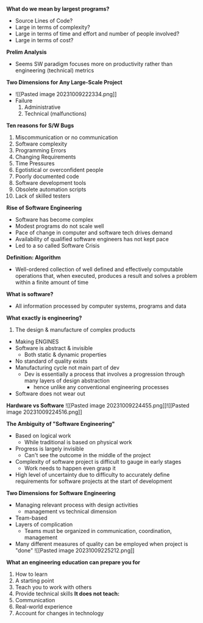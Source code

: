 **What do we mean by largest programs?**
- Source Lines of Code?
- Large in terms of complexity?
- Large in terms of time and effort and number of people involved?
- Large in terms of cost?

**Prelim Analysis**
- Seems SW paradigm focuses more on productivity rather than engineering (technical) metrics


**Two Dimensions for Any Large-Scale Project**
- ![[Pasted image 20231009222334.png]]
- Failure
	1. Administrative
	2. Technical (malfunctions)

**Ten reasons for S/W Bugs**
1. Miscommunication or no communication
2. Software complexity
3. Programming Errors
4. Changing Requirements
5. Time Pressures
6. Egotistical or overconfident people
7. Poorly documented code
8. Software development tools
9. Obsolete automation scripts
10. Lack of skilled testers


**Rise of Software Engineering**
- Software has become complex
- Modest programs do not scale well
- Pace of change in computer and software tech drives demand
- Availability of qualified software engineers has not kept pace
- Led to a so called Software Crisis

**Definition: Algorithm**
- Well-ordered collection of well defined and effectively computable operations that, when executed, produces a result and solves a problem within a finite amount of time

**What is software?**
- All information processed by computer systems, programs and data

**What exactly is engineering?**
1. The design & manufacture of complex products
- Making ENGINES
- Software is abstract & invisible 
	- Both static & dynamic properties
- No standard of quality exists
- Manufacturing cycle not main part of dev
	- Dev is essentially a process that involves a progression through many layers of design abstraction
		- hence unlike any conventional engineering processes
- Software does not wear out


**Hardware vs Software**
![[Pasted image 20231009224455.png]]![[Pasted image 20231009224516.png]]


**The Ambiguity of "Software Engineering"**
- Based on logical work
	- While traditional is based on physical work
- Progress is largely invisible
	- Can't see the outcome in the middle of the project
- Complexity of software project is difficult to gauge in early stages
	- Work needs to happen even grasp it
- High level of uncertainty due to difficulty to accurately define requirements for software projects at the start of development

**Two Dimensions for Software Engineering**
- Managing relevant process with design activities
	- management vs technical dimension
- Team-based
- Layers of complication
	- Teams must be organized in communication, coordination, management
- Many different measures of quality can be employed when project is "done"
![[Pasted image 20231009225212.png]]

**What an engineering education can prepare you for**
1. How to learn
2. A starting point
3. Teach you to work with others
4. Provide technical skills
**It does not teach:**
1. Communication
2. Real-world experience
3. Account for changes in technology